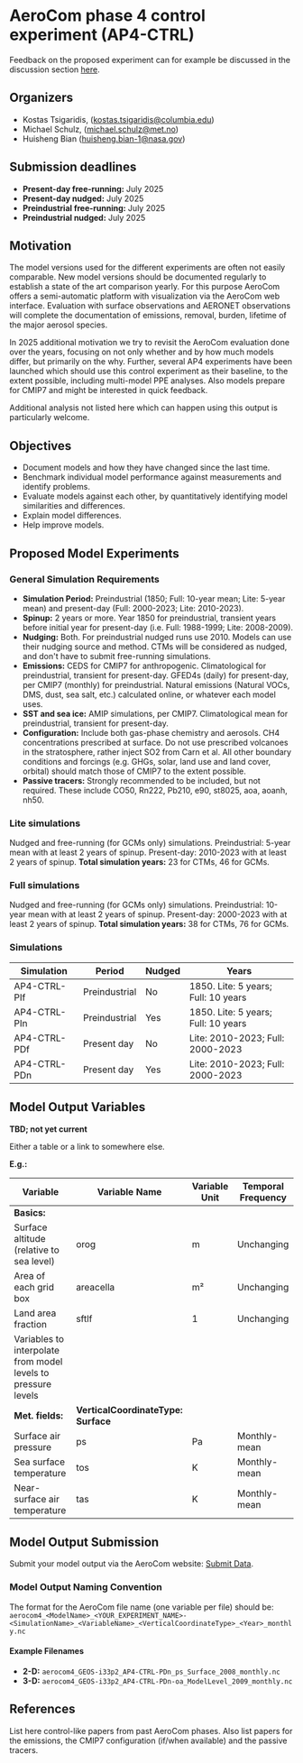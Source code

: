 # AeroCom phase 4 control experiment (AP4-CTRL)

Feedback on the proposed experiment can for example be discussed in the discussion section [here](https://github.com/aerocom-community/experiments/discussions/10).

## Organizers
- Kostas Tsigaridis, ([kostas.tsigaridis@columbia.edu](mailto:kostas.tsigaridis@columbia.edu))
- Michael Schulz, ([michael.schulz@met.no](mailto:michael.schulz@met.no))
- Huisheng Bian ([huisheng.bian-1@nasa.gov](mailto:huisheng.bian-1@nasa.gov))

## Submission deadlines
- **Present-day free-running:** July 2025
- **Present-day nudged:** July 2025
- **Preindustrial free-running:** July 2025
- **Preindustrial nudged:** July 2025

## Motivation
The model versions used for the different experiments are often not easily comparable. New model versions should be documented regularly to establish a state of the art comparison yearly. For this purpose AeroCom offers a semi-automatic platform with visualization via the AeroCom web interface. Evaluation with surface observations and AERONET observations will complete the documentation of emissions, removal, burden, lifetime of the major aerosol species.

In 2025 additional motivation we try to revisit the AeroCom evaluation done over the years, focusing on not only whether and by how much models differ, but primarily on the why. Further, several AP4 experiments have been launched which should use this control experiment as their baseline, to the extent possible, including multi-model PPE analyses. Also  models prepare for CMIP7 and might be interested in quick feedback.

Additional analysis not listed here which can happen using this output is particularly welcome. 

## Objectives
- Document models and how they have changed since the last time.
- Benchmark individual model performance against measurements and identify problems.
- Evaluate models against each other, by quantitatively identifying model similarities and differences.
- Explain model differences.
- Help improve models.

## Proposed Model Experiments

### General Simulation Requirements
- **Simulation Period:** Preindustrial (1850; Full: 10-year mean; Lite: 5-year mean) and present-day (Full: 2000-2023; Lite: 2010-2023).
- **Spinup:** 2 years or more. Year 1850 for preindustrial, transient years before initial year for present-day (i.e. Full: 1988-1999; Lite: 2008-2009). 
- **Nudging:** Both. For preindustrial nudged runs use 2010. Models can use their nudging source and method. CTMs will be considered as nudged, and don't have to submit free-running simulations.
- **Emissions:** CEDS for CMIP7 for anthropogenic. Climatological for preindustrial, transient for present-day. GFED4s (daily) for present-day, per CMIP7 (monthly) for preindustrial. Natural emissions (Natural VOCs, DMS, dust, sea salt, etc.) calculated online, or whatever each model uses. 
- **SST and sea ice:** AMIP simulations, per CMIP7. Climatological mean for preindustrial, transient for present-day.
- **Configuration:** Include both gas-phase chemistry and aerosols. CH4 concentrations prescribed at surface. Do not use prescribed volcanoes in the stratosphere, rather inject SO2 from Carn et al. All other boundary conditions and forcings (e.g. GHGs, solar, land use and land cover, orbital) should match those of CMIP7 to the extent possible.
- **Passive tracers:** Strongly recommended to be included, but not required. These include CO50, Rn222, Pb210, e90, st8025, aoa, aoanh, nh50. 

### Lite simulations
Nudged and free-running (for GCMs only) simulations. Preindustrial: 5-year mean with at least 2 years of spinup. Present-day: 2010-2023 with at least 2 years of spinup. **Total simulation years:** 23 for CTMs, 46 for GCMs. 

### Full simulations
Nudged and free-running (for GCMs only) simulations. Preindustrial: 10-year mean with at least 2 years of spinup. Present-day: 2000-2023 with at least 2 years of spinup. **Total simulation years:** 38 for CTMs, 76 for GCMs. 

### Simulations

| Simulation   | Period        | Nudged | Years                               |
|--------------|---------------|--------|-------------------------------------|
| AP4-CTRL-PIf | Preindustrial | No     | 1850. Lite: 5 years; Full: 10 years |
| AP4-CTRL-PIn | Preindustrial | Yes    | 1850. Lite: 5 years; Full: 10 years |
| AP4-CTRL-PDf | Present day   | No     | Lite: 2010-2023; Full: 2000-2023    |
| AP4-CTRL-PDn | Present day   | Yes    | Lite: 2010-2023; Full: 2000-2023    |

## Model Output Variables

**TBD; not yet current**

Either a table or a link to somewhere else. 

**E.g.:** 

| **Variable**                         | **Variable Name** | **Variable Unit** | **Temporal Frequency** |
|--------------------------------------|-------------------|-------------------|------------------------|
| **Basics:**                          |                   |                   |                        |
| Surface altitude (relative to sea level) | orog              | m                 | Unchanging              |
| Area of each grid box                | areacella         | m²                | Unchanging              |
| Land area fraction                   | sftlf             | 1                 | Unchanging              |
| Variables to interpolate from model levels to pressure levels |                   |                   |                        |
| **Met. fields:**                     | **VerticalCoordinateType: Surface** |                   |                        |
| Surface air pressure                 | ps                | Pa                | Monthly-mean            |
| Sea surface temperature              | tos               | K                 | Monthly-mean            |
| Near-surface air temperature         | tas               | K                 | Monthly-mean            |

## Model Output Submission
Submit your model output via the AeroCom website: [Submit Data](https://aerocom.met.no/FAQ/data_access/submit_data).

### Model Output Naming Convention
The format for the AeroCom file name (one variable per file) should be:
`aerocom4_<ModelName>_<YOUR_EXPERIMENT_NAME>-<SimulationName>_<VariableName>_<VerticalCoordinateType>_<Year>_monthly.nc`

#### Example Filenames
- **2-D:** `aerocom4_GEOS-i33p2_AP4-CTRL-PDn_ps_Surface_2008_monthly.nc`
- **3-D:** `aerocom4_GEOS-i33p2_AP4-CTRL-PDn-oa_ModelLevel_2009_monthly.nc`

## References
List here control-like papers from past AeroCom phases. Also list papers for the emissions, the CMIP7 configuration (if/when available) and the passive tracers.
